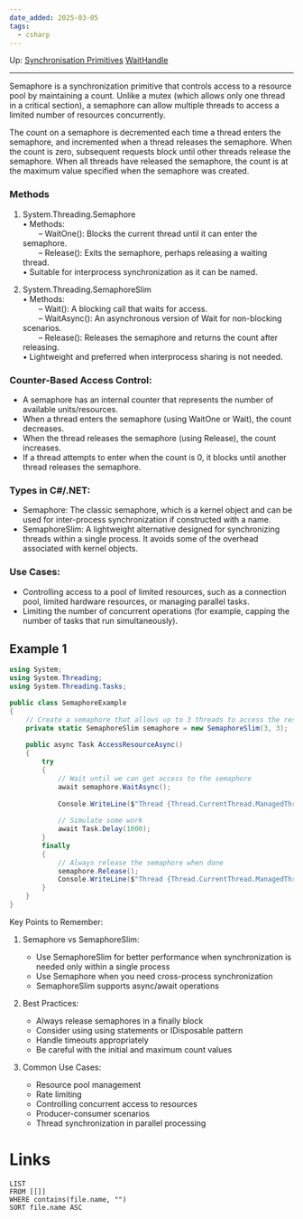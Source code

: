 ```yaml
---
date_added: 2025-03-05
tags:
  - csharp
---
```

Up: [Synchronisation Primitives](Synchronisation%20Primitives.md) [WaitHandle](WaitHandle.md)
___
Semaphore is a synchronization primitive that controls access to a resource pool by maintaining a count. Unlike a mutex (which allows only one thread in a critical section), a semaphore can allow multiple threads to access a limited number of resources concurrently.

The count on a semaphore is decremented each time a thread enters the semaphore, and incremented when a thread releases the semaphore. When the count is zero, subsequent requests block until other threads release the semaphore. When all threads have released the semaphore, the count is at the maximum value specified when the semaphore was created.

### Methods

1. System.Threading.Semaphore  
    • Methods:  
      – WaitOne(): Blocks the current thread until it can enter the semaphore.  
      – Release(): Exits the semaphore, perhaps releasing a waiting thread.  
    • Suitable for interprocess synchronization as it can be named.
    
2. System.Threading.SemaphoreSlim  
    • Methods:  
      – Wait(): A blocking call that waits for access.  
      – WaitAsync(): An asynchronous version of Wait for non-blocking scenarios.  
      – Release(): Releases the semaphore and returns the count after releasing.  
    • Lightweight and preferred when interprocess sharing is not needed.
###  Counter-Based Access Control:

- A semaphore has an internal counter that represents the number of available units/resources.
- When a thread enters the semaphore (using WaitOne or Wait), the count decreases.
- When the thread releases the semaphore (using Release), the count increases.
- If a thread attempts to enter when the count is 0, it blocks until another thread releases the semaphore.

### Types in C#/.NET:

- Semaphore: The classic semaphore, which is a kernel object and can be used for inter-process synchronization if constructed with a name.
- SemaphoreSlim: A lightweight alternative designed for synchronizing threads within a single process. It avoids some of the overhead associated with kernel objects.

### Use Cases:

- Controlling access to a pool of limited resources, such as a connection pool, limited hardware resources, or managing parallel tasks.
- Limiting the number of concurrent operations (for example, capping the number of tasks that run simultaneously).
## Example 1
```cs
using System;
using System.Threading;
using System.Threading.Tasks;

public class SemaphoreExample
{
    // Create a semaphore that allows up to 3 threads to access the resource simultaneously
    private static SemaphoreSlim semaphore = new SemaphoreSlim(3, 3);
    
    public async Task AccessResourceAsync()
    {
        try
        {
            // Wait until we can get access to the semaphore
            await semaphore.WaitAsync();
            
            Console.WriteLine($"Thread {Thread.CurrentThread.ManagedThreadId} entered critical section");
            
            // Simulate some work
            await Task.Delay(1000);
        }
        finally
        {
            // Always release the semaphore when done
            semaphore.Release();
            Console.WriteLine($"Thread {Thread.CurrentThread.ManagedThreadId} exited critical section");
        }
    }
}
```


Key Points to Remember:

1. Semaphore vs SemaphoreSlim:
    
    - Use SemaphoreSlim for better performance when synchronization is needed only within a single process
    - Use Semaphore when you need cross-process synchronization
    - SemaphoreSlim supports async/await operations
2. Best Practices:
    
    - Always release semaphores in a finally block
    - Consider using using statements or IDisposable pattern
    - Handle timeouts appropriately
    - Be careful with the initial and maximum count values
3. Common Use Cases:
    - Resource pool management
    - Rate limiting
    - Controlling concurrent access to resources
    - Producer-consumer scenarios
    - Thread synchronization in parallel processing
# Links
```dataview
LIST
FROM [[]]
WHERE contains(file.name, "")
SORT file.name ASC
```
